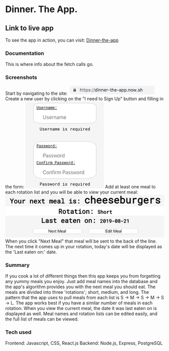 # Dinner. The App.

## Link to live app

To see the app in action, you can visit:
[Dinner-the-app](https://dinner-the-app.now.sh)

### Documentation

This is where info about the fetch calls go.

### Screenshots

Start by navigating to the site:
<img src="images/address.png">
Create a new user by clicking on the "I need to Sign Up" button and filling in the form:
<img src="images/login.png">
Add at least one meal to each rotation list and you will be able to view your current meal:
<img src="images/meal.png">
When you click "Next Meal" that meal will be sent to the back of the line. The next time it comes up in your rotation, today's date will be displayed as the 'Last eaten on:' date.

### Summary

If you cook a lot of different things then this app keeps you from forgetting any yummy meals you enjoy. Just add meal names into the database and the app's algorithm provides you with the next meal you should eat. The meals are divided into three 'rotations'; short, medium, and long. The pattern that the app uses to pull meals from each list is S -> M -> S -> M -> S -> L. The app works best if you have a similar number of meals in each rotation. When you view the current meal, the date it was last eaten on is displayed as well. Meal names and rotation lists can be edited easily, and the full list of meals can be viewed.

### Tech used

Frontend: Javascript, CSS, React.js
Backend: Node.js, Express, PostgreSQL
